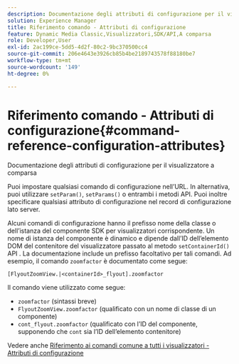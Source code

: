 ```yaml
---
description: Documentazione degli attributi di configurazione per il visualizzatore a comparsa
solution: Experience Manager
title: Riferimento comando - Attributi di configurazione
feature: Dynamic Media Classic,Visualizzatori,SDK/API,A comparsa
role: Developer,User
exl-id: 2ac199ce-5dd5-4d2f-80c2-9bc370500cc4
source-git-commit: 206e4643e3926cb85b4be2189743578f88180be7
workflow-type: tm+mt
source-wordcount: '149'
ht-degree: 0%

---
```


# Riferimento comando - Attributi di configurazione{#command-reference-configuration-attributes}

Documentazione degli attributi di configurazione per il visualizzatore a comparsa

Puoi impostare qualsiasi comando di configurazione nell’URL. In alternativa, puoi utilizzare `setParam()`, `setParams()` o entrambi i metodi API. Puoi inoltre specificare qualsiasi attributo di configurazione nel record di configurazione lato server.

Alcuni comandi di configurazione hanno il prefisso nome della classe o dell’istanza del componente SDK per visualizzatori corrispondente. Un nome di istanza del componente è dinamico e dipende dall’ID dell’elemento DOM del contenitore del visualizzatore passato al metodo `setContainerId()` API . La documentazione include un prefisso facoltativo per tali comandi. Ad esempio, il comando `zoomfactor` è documentato come segue:

`[FlyoutZoomView.|<containerId>_flyout].zoomfactor`

Il comando viene utilizzato come segue:

* `zoomfactor` (sintassi breve)
* `FlyoutZoomView.zoomfactor` (qualificato con un nome di classe di un componente)
* `cont_flyout.zoomfactor` (qualificato con l’ID del componente, supponendo che  `cont` sia l’ID dell’elemento contenitore)

Vedere anche [Riferimento ai comandi comune a tutti i visualizzatori - Attributi di configurazione](../../../r-html5-viewer-20-cmdref-configattrib/r-html5-viewer-20-cmdref-configattrib.md#concept-850e0f2c49b949deb7cfbfd330d329bd)
